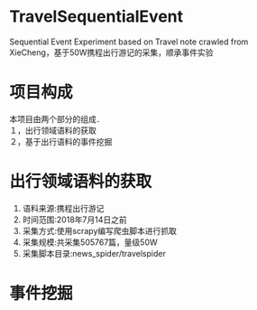 # TravelSequentialEvent
Sequential Event Experiment based on Travel note crawled from XieCheng，基于50W携程出行游记的采集，顺承事件实验

# 项目构成  
本项目由两个部分的组成．  
１，出行领域语料的获取  
２，基于出行语料的事件挖掘  

# 出行领域语料的获取
1) 语料来源:携程出行游记  
2) 时间范围:2018年7月14日之前  
3) 采集方式:使用scrapy编写爬虫脚本进行抓取  
4) 采集规模:共采集505767篇，量级50W　　
5) 采集脚本目录:news_spider/travelspider  

# 事件挖掘

